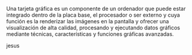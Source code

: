Una tarjeta gráfica es un componente de un ordenador que puede estar integrado dentro de la placa base, el procesador o ser externo y cuya función es la renderizar las imágenes en la pantalla y ofrecer una visualización de alta calidad, procesando y ejecutando datos gráficos mediante técnicas, características y funciones gráficas avanzadas.

jesus 